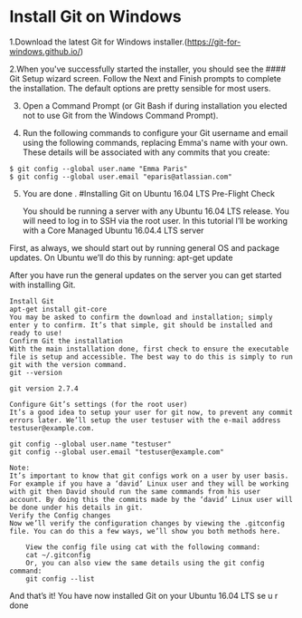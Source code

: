 # Install Git on Windows


1.Download the latest Git for Windows installer.(https://git-for-windows.github.io/)

2.When you've successfully started the installer, you should see the #### Git Setup wizard screen. Follow the Next and Finish prompts to complete the installation. The default options are pretty sensible for most users.

3. Open a Command Prompt (or Git Bash if during installation you elected not to use Git from the Windows Command Prompt).

4. Run the following commands to configure your Git username and email using the following commands, replacing Emma's name with your own. These details will be associated with any commits that you create:

```
$ git config --global user.name "Emma Paris"
$ git config --global user.email "eparis@atlassian.com"
```

5. You are done . 
#Installing Git on Ubuntu 16.04 LTS
Pre-Flight Check

    You should be running a server with any Ubuntu 16.04 LTS release.
    You will need to log in to SSH via the root user.
    In this tutorial I’ll be working with a Core Managed Ubuntu 16.04.4 LTS server

First, as always, we should start out by running general OS and package updates. On Ubuntu we’ll do this by running:
apt-get update

After you have run the general updates on the server you can get started with installing Git.

    Install Git
    apt-get install git-core
    You may be asked to confirm the download and installation; simply enter y to confirm. It’s that simple, git should be installed and ready to use!
    Confirm Git the installation
    With the main installation done, first check to ensure the executable file is setup and accessible. The best way to do this is simply to run git with the version command.
    git --version

    git version 2.7.4

    Configure Git’s settings (for the root user)
    It’s a good idea to setup your user for git now, to prevent any commit errors later. We’ll setup the user testuser with the e-mail address testuser@example.com.

    git config --global user.name "testuser"
    git config --global user.email "testuser@example.com"

    Note:
    It’s important to know that git configs work on a user by user basis. For example if you have a ‘david’ Linux user and they will be working with git then David should run the same commands from his user account. By doing this the commits made by the ‘david’ Linux user will be done under his details in git.
    Verify the Config changes
    Now we’ll verify the configuration changes by viewing the .gitconfig file. You can do this a few ways, we’ll show you both methods here.

        View the config file using cat with the following command:
        cat ~/.gitconfig
        Or, you can also view the same details using the git config command:
        git config --list

And that’s it! You have now installed Git on your Ubuntu 16.04 LTS se
u r done
